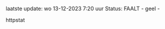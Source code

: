 laatste update: 
wo 13-12-2023  7:20   uur 
Status: FAALT - geel - 
<div class="service Y">httpstat</div>